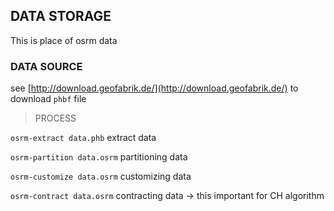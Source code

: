 ## DATA STORAGE

This is place of osrm data

### DATA SOURCE

see [http://download.geofabrik.de/](http://download.geofabrik.de/) to download `phbf` file


> PROCESS

`osrm-extract data.phb` extract data

`osrm-partition data.osrm` partitioning data

`osrm-customize data.osrm` customizing data

`osrm-contract data.osrm` contracting data -> this important for CH algorithm

